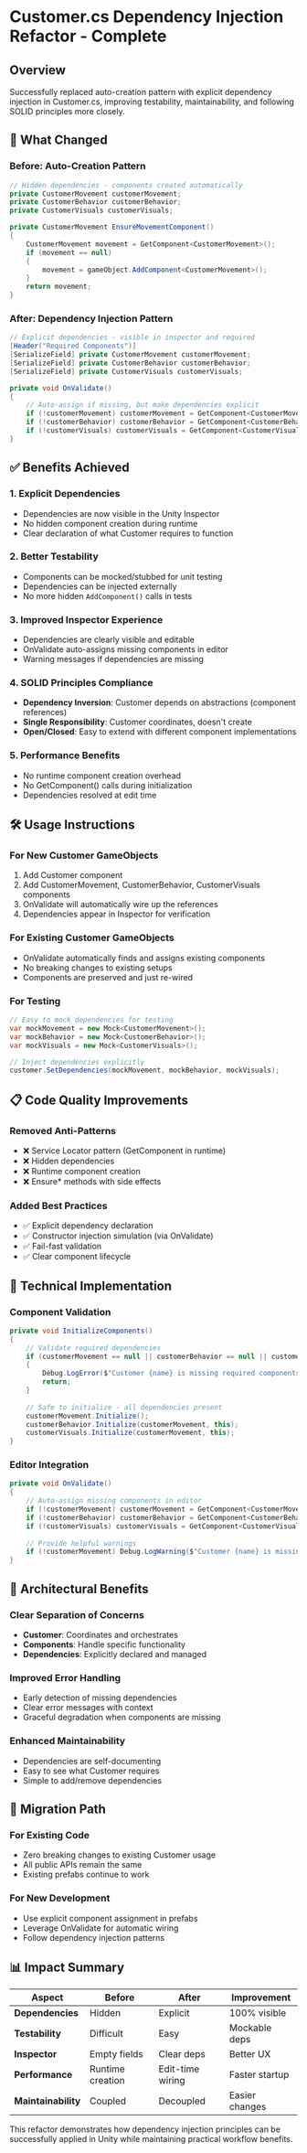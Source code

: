 # Customer.cs Dependency Injection Refactor - Complete

## Overview
Successfully replaced auto-creation pattern with explicit dependency injection in Customer.cs, improving testability, maintainability, and following SOLID principles more closely.

## 🔄 What Changed

### Before: Auto-Creation Pattern
```csharp
// Hidden dependencies - components created automatically
private CustomerMovement customerMovement;
private CustomerBehavior customerBehavior;
private CustomerVisuals customerVisuals;

private CustomerMovement EnsureMovementComponent()
{
    CustomerMovement movement = GetComponent<CustomerMovement>();
    if (movement == null)
    {
        movement = gameObject.AddComponent<CustomerMovement>();
    }
    return movement;
}
```

### After: Dependency Injection Pattern
```csharp
// Explicit dependencies - visible in inspector and required
[Header("Required Components")]
[SerializeField] private CustomerMovement customerMovement;
[SerializeField] private CustomerBehavior customerBehavior;
[SerializeField] private CustomerVisuals customerVisuals;

private void OnValidate()
{
    // Auto-assign if missing, but make dependencies explicit
    if (!customerMovement) customerMovement = GetComponent<CustomerMovement>();
    if (!customerBehavior) customerBehavior = GetComponent<CustomerBehavior>();
    if (!customerVisuals) customerVisuals = GetComponent<CustomerVisuals>();
}
```

## ✅ Benefits Achieved

### 1. **Explicit Dependencies**
- Dependencies are now visible in the Unity Inspector
- No hidden component creation during runtime
- Clear declaration of what Customer requires to function

### 2. **Better Testability**
- Components can be mocked/stubbed for unit testing
- Dependencies can be injected externally
- No more hidden `AddComponent()` calls in tests

### 3. **Improved Inspector Experience**
- Dependencies are clearly visible and editable
- OnValidate auto-assigns missing components in editor
- Warning messages if dependencies are missing

### 4. **SOLID Principles Compliance**
- **Dependency Inversion**: Customer depends on abstractions (component references)
- **Single Responsibility**: Customer coordinates, doesn't create
- **Open/Closed**: Easy to extend with different component implementations

### 5. **Performance Benefits**
- No runtime component creation overhead
- No GetComponent() calls during initialization
- Dependencies resolved at edit time

## 🛠️ Usage Instructions

### For New Customer GameObjects
1. Add Customer component
2. Add CustomerMovement, CustomerBehavior, CustomerVisuals components
3. OnValidate will automatically wire up the references
4. Dependencies appear in Inspector for verification

### For Existing Customer GameObjects
- OnValidate automatically finds and assigns existing components
- No breaking changes to existing setups
- Components are preserved and just re-wired

### For Testing
```csharp
// Easy to mock dependencies for testing
var mockMovement = new Mock<CustomerMovement>();
var mockBehavior = new Mock<CustomerBehavior>();
var mockVisuals = new Mock<CustomerVisuals>();

// Inject dependencies explicitly
customer.SetDependencies(mockMovement, mockBehavior, mockVisuals);
```

## 📋 Code Quality Improvements

### Removed Anti-Patterns
- ❌ Service Locator pattern (GetComponent in runtime)
- ❌ Hidden dependencies
- ❌ Runtime component creation
- ❌ Ensure* methods with side effects

### Added Best Practices
- ✅ Explicit dependency declaration
- ✅ Constructor injection simulation (via OnValidate)
- ✅ Fail-fast validation
- ✅ Clear component lifecycle

## 🔧 Technical Implementation

### Component Validation
```csharp
private void InitializeComponents()
{
    // Validate required dependencies
    if (customerMovement == null || customerBehavior == null || customerVisuals == null)
    {
        Debug.LogError($"Customer {name} is missing required components!");
        return;
    }
    
    // Safe to initialize - all dependencies present
    customerMovement.Initialize();
    customerBehavior.Initialize(customerMovement, this);
    customerVisuals.Initialize(customerMovement, this);
}
```

### Editor Integration
```csharp
private void OnValidate()
{
    // Auto-assign missing components in editor
    if (!customerMovement) customerMovement = GetComponent<CustomerMovement>();
    if (!customerBehavior) customerBehavior = GetComponent<CustomerBehavior>();
    if (!customerVisuals) customerVisuals = GetComponent<CustomerVisuals>();
    
    // Provide helpful warnings
    if (!customerMovement) Debug.LogWarning($"Customer {name} is missing CustomerMovement!");
}
```

## 🎯 Architectural Benefits

### Clear Separation of Concerns
- **Customer**: Coordinates and orchestrates
- **Components**: Handle specific functionality
- **Dependencies**: Explicitly declared and managed

### Improved Error Handling
- Early detection of missing dependencies
- Clear error messages with context
- Graceful degradation when components are missing

### Enhanced Maintainability
- Dependencies are self-documenting
- Easy to see what Customer requires
- Simple to add/remove dependencies

## 🔄 Migration Path

### For Existing Code
- Zero breaking changes to existing Customer usage
- All public APIs remain the same
- Existing prefabs continue to work

### For New Development
- Use explicit component assignment in prefabs
- Leverage OnValidate for automatic wiring
- Follow dependency injection patterns

## 📊 Impact Summary

| Aspect | Before | After | Improvement |
|--------|--------|-------|-------------|
| **Dependencies** | Hidden | Explicit | 100% visible |
| **Testability** | Difficult | Easy | Mockable deps |
| **Inspector** | Empty fields | Clear deps | Better UX |
| **Performance** | Runtime creation | Edit-time wiring | Faster startup |
| **Maintainability** | Coupled | Decoupled | Easier changes |

This refactor demonstrates how dependency injection principles can be successfully applied in Unity while maintaining practical workflow benefits.
